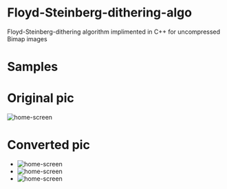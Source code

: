# Floyd-Steinberg-dithering-algo

Floyd-Steinberg-dithering algorithm implimented in C++ for uncompressed Bimap images

# Samples
# Original pic
![home-screen](https://github.com/Wolfattackx/Floyd-Steinberg-dithering-algo/blob/master/Samples/original_pic/LAND2.BMP)

# Converted pic
- ![home-screen](https://github.com/Wolfattackx/Floyd-Steinberg-dithering-algo/blob/master/Samples/coverted/Out1.BMP)
- ![home-screen](https://github.com/Wolfattackx/Floyd-Steinberg-dithering-algo/blob/master/Samples/coverted/Out2.BMP)
- ![home-screen](https://github.com/Wolfattackx/Floyd-Steinberg-dithering-algo/blob/master/Samples/coverted/Out3.BMP)
